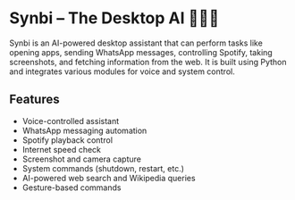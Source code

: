 # Synbi – The Desktop AI 👨🏻‍💻

Synbi is an AI-powered desktop assistant that can perform tasks like opening apps, sending WhatsApp messages, controlling Spotify, taking screenshots, and fetching information from the web. It is built using Python and integrates various modules for voice and system control.

## Features
- Voice-controlled assistant
- WhatsApp messaging automation
- Spotify playback control
- Internet speed check
- Screenshot and camera capture
- System commands (shutdown, restart, etc.)
- AI-powered web search and Wikipedia queries
- Gesture-based commands

